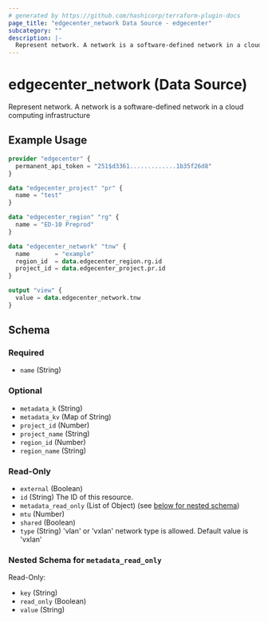 ```yaml
---
# generated by https://github.com/hashicorp/terraform-plugin-docs
page_title: "edgecenter_network Data Source - edgecenter"
subcategory: ""
description: |-
  Represent network. A network is a software-defined network in a cloud computing infrastructure
---
```


# edgecenter_network (Data Source)

Represent network. A network is a software-defined network in a cloud computing infrastructure

## Example Usage

```terraform
provider "edgecenter" {
  permanent_api_token = "251$d3361.............1b35f26d8"
}

data "edgecenter_project" "pr" {
  name = "test"
}

data "edgecenter_region" "rg" {
  name = "ED-10 Preprod"
}

data "edgecenter_network" "tnw" {
  name       = "example"
  region_id  = data.edgecenter_region.rg.id
  project_id = data.edgecenter_project.pr.id
}

output "view" {
  value = data.edgecenter_network.tnw
}
```

<!-- schema generated by tfplugindocs -->
## Schema

### Required

- `name` (String)

### Optional

- `metadata_k` (String)
- `metadata_kv` (Map of String)
- `project_id` (Number)
- `project_name` (String)
- `region_id` (Number)
- `region_name` (String)

### Read-Only

- `external` (Boolean)
- `id` (String) The ID of this resource.
- `metadata_read_only` (List of Object) (see [below for nested schema](#nestedatt--metadata_read_only))
- `mtu` (Number)
- `shared` (Boolean)
- `type` (String) 'vlan' or 'vxlan' network type is allowed. Default value is 'vxlan'

<a id="nestedatt--metadata_read_only"></a>
### Nested Schema for `metadata_read_only`

Read-Only:

- `key` (String)
- `read_only` (Boolean)
- `value` (String)

